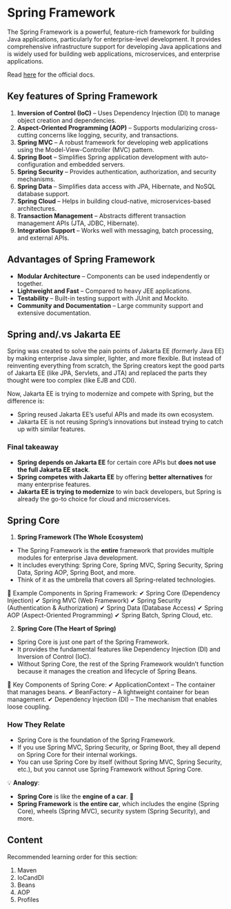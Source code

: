 # Spring Framework

The Spring Framework is a powerful, feature-rich framework for building Java applications, particularly for enterprise-level development. It provides comprehensive infrastructure support for developing Java applications and is widely used for building web applications, microservices, and enterprise applications.

Read [here](https://docs.spring.io/spring-framework/reference/index.html) for the official docs.

## Key features of Spring Framework

1. **Inversion of Control (IoC)** – Uses Dependency Injection (DI) to manage object creation and dependencies.
2. **Aspect-Oriented Programming (AOP)** – Supports modularizing cross-cutting concerns like logging, security, and transactions.
3. **Spring MVC** – A robust framework for developing web applications using the Model-View-Controller (MVC) pattern.
4. **Spring Boot** – Simplifies Spring application development with auto-configuration and embedded servers.
5. **Spring Security** – Provides authentication, authorization, and security mechanisms.
6. **Spring Data** – Simplifies data access with JPA, Hibernate, and NoSQL database support.
7. **Spring Cloud** – Helps in building cloud-native, microservices-based architectures.
8. **Transaction Management** – Abstracts different transaction management APIs (JTA, JDBC, Hibernate).
9. **Integration Support** – Works well with messaging, batch processing, and external APIs.

## Advantages of Spring Framework

- **Modular Architecture** – Components can be used independently or together.
- **Lightweight and Fast** – Compared to heavy JEE applications.
- **Testability** – Built-in testing support with JUnit and Mockito.
- **Community and Documentation** – Large community support and extensive documentation.

## Spring and/.vs Jakarta EE

Spring was created to solve the pain points of Jakarta EE (formerly Java EE) by making enterprise Java simpler, lighter, and more flexible. But instead of reinventing everything from scratch, the Spring creators kept the good parts of Jakarta EE (like JPA, Servlets, and JTA) and replaced the parts they thought were too complex (like EJB and CDI).

Now, Jakarta EE is trying to modernize and compete with Spring, but the difference is:

- Spring reused Jakarta EE’s useful APIs and made its own ecosystem.
- Jakarta EE is not reusing Spring’s innovations but instead trying to catch up with similar features.

### Final takeaway

- **Spring depends on Jakarta EE** for certain core APIs but **does not use the full Jakarta EE stack**.
- **Spring competes with Jakarta EE** by offering **better alternatives** for many enterprise features.
- **Jakarta EE is trying to modernize** to win back developers, but Spring is already the go-to choice for cloud and microservices.

## Spring Core

1. **Spring Framework (The Whole Ecosystem)**

- The Spring Framework is the **entire** framework that provides multiple modules for enterprise Java development.
- It includes everything: Spring Core, Spring MVC, Spring Security, Spring Data, Spring AOP, Spring Boot, and more.
- Think of it as the umbrella that covers all Spring-related technologies.

📌 Example Components in Spring Framework:
✔ Spring Core (Dependency Injection)
✔ Spring MVC (Web Framework)
✔ Spring Security (Authentication & Authorization)
✔ Spring Data (Database Access)
✔ Spring AOP (Aspect-Oriented Programming)
✔ Spring Batch, Spring Cloud, etc.

2. **Spring Core (The Heart of Spring)**

- Spring Core is just one part of the Spring Framework.
- It provides the fundamental features like Dependency Injection (DI) and Inversion of Control (IoC).
- Without Spring Core, the rest of the Spring Framework wouldn’t function because it manages the creation and lifecycle of Spring Beans.

📌 Key Components of Spring Core:
✔ ApplicationContext – The container that manages beans.
✔ BeanFactory – A lightweight container for bean management.
✔ Dependency Injection (DI) – The mechanism that enables loose coupling.

### How They Relate

- Spring Core is the foundation of the Spring Framework.
- If you use Spring MVC, Spring Security, or Spring Boot, they all depend on Spring Core for their internal workings.
- You can use Spring Core by itself (without Spring MVC, Spring Security, etc.), but you cannot use Spring Framework without Spring Core.

💡 **Analogy**:

- **Spring Core** is like the **engine of a car**. 🚗
- **Spring Framework** is **the entire car**, which includes the engine (Spring Core), wheels (Spring MVC), security system (Spring Security), and more.

## Content

Recommended learning order for this section:

1. Maven
2. IoCandDI
3. Beans
4. AOP
5. Profiles
